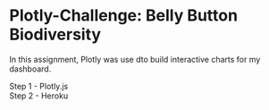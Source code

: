 # Plotly-Challenge: Belly Button Biodiversity<br>

In this assignment, Plotly was use dto build interactive charts for my dashboard.<br>

Step 1 - Plotly.js<br>
Step 2 - Heroku<br>
